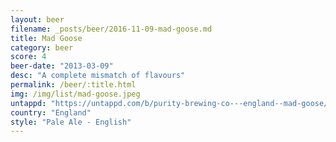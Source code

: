 ```yaml
---
layout: beer
filename: _posts/beer/2016-11-09-mad-goose.md
title: Mad Goose
category: beer
score: 4
beer-date: "2013-03-09"
desc: "A complete mismatch of flavours"
permalink: /beer/:title.html
img: /img/list/mad-goose.jpeg
untappd: "https://untappd.com/b/purity-brewing-co---england--mad-goose/6444"
country: "England"
style: "Pale Ale - English"
---
```

